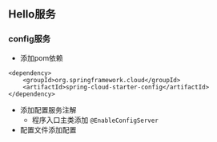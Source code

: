 ## Hello服务
### config服务
- 添加pom依赖
```
<dependency>
    <groupId>org.springframework.cloud</groupId>
    <artifactId>spring-cloud-starter-config</artifactId>
</dependency>
```
- 添加配置服务注解
    - 程序入口主类添加 `@EnableConfigServer`
- 配置文件添加配置
```

```